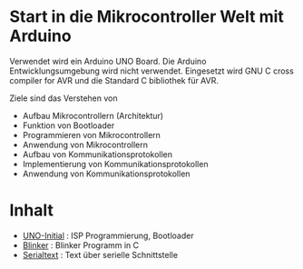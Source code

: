 # Start in die Mikrocontroller Welt mit Arduino

Verwendet wird ein Arduino UNO Board.
Die Arduino Entwicklungsumgebung wird nicht verwendet.
Eingesetzt wird GNU C cross compiler for AVR und die  Standard C bibliothek für AVR.

Ziele sind das Verstehen von

- Aufbau Mikrocontrollern (Architektur)
- Funktion von Bootloader
- Programmieren von Mikrocontrollern
- Anwendung von Mikrocontrollern
- Aufbau von Kommunikationsprotokollen
- Implementierung von Kommunikationsprotokollen
- Anwendung von Kommunikationsprotokollen

# Inhalt

- [UNO-Initial](UNO-Initial) : ISP Programmierung, Bootloader
- [Blinker](Blinker) : Blinker Programm in C
- [Serialtext](Serialtext) : Text über serielle Schnittstelle
